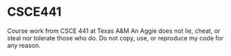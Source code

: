# CSCE441
Course work from CSCE 441 at Texas A&amp;M
An Aggie does not lie, cheat, or steal nor tolerate those who do.
Do not copy, use, or reproduce my code for any reason.
